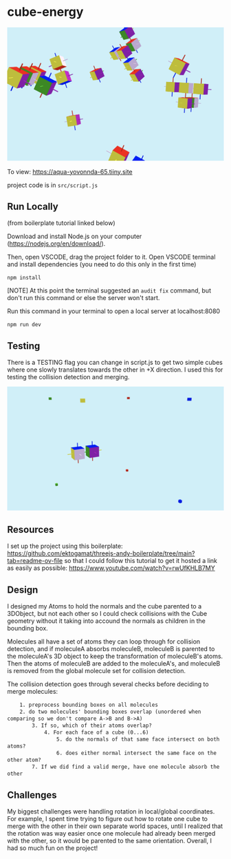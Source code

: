 # cube-energy

![cover](https://raw.githubusercontent.com/montanafowler/cube-energy/main/cover.png)

To view: https://aqua-yovonnda-65.tiiny.site

project code is in `src/script.js`

## Run Locally

(from boilerplate tutorial linked below)

Download and install Node.js on your computer (https://nodejs.org/en/download/).

Then, open VSCODE, drag the project folder to it. Open VSCODE terminal and install dependencies (you need to do this only in the first time)
```
npm install
```

[NOTE] At this point the terminal suggested an `audit fix` command, but don't run this command or else the server won't start.

Run this command in your terminal to open a local server at localhost:8080
```
npm run dev
```

## Testing

There is a TESTING flag you can change in script.js to get two simple cubes where one slowly translates towards the other in +X direction. I used this for testing the collision detection and merging.

![testing](https://raw.githubusercontent.com/montanafowler/cube-energy/main/testing-image.png)

## Resources

I set up the project using this boilerplate: https://github.com/ektogamat/threejs-andy-boilerplate/tree/main?tab=readme-ov-file
so that I could follow this tutorial to get it hosted a link as easily as possible: https://www.youtube.com/watch?v=rwUfKHLB7MY

## Design

I designed my Atoms to hold the normals and the cube parented to a 3DObject, but not each other so I could check collisions with the Cube geometry without it taking into accound the normals as children in the bounding box.

Molecules all have a set of atoms they can loop through for collision detection, and if moleculeA absorbs moleculeB, moleculeB is parented to the moleculeA's 3D object to keep the transformation of moleculeB's atoms.  Then the atoms of moleculeB are added to the moleculeA's, and moleculeB is removed from the global molecule set for collision detection.

The collision detection goes through several checks before deciding to merge molecules:
```
	1. preprocess bounding boxes on all molecules
	2. do two molecules' bounding boxes overlap (unordered when comparing so we don't compare A->B and B->A)
		3. If so, which of their atoms overlap?
			4. For each face of a cube (0...6)
				5. do the normals of that same face intersect on both atoms?
				6. does either normal intersect the same face on the other atom?
		7. If we did find a valid merge, have one molecule absorb the other
```

## Challenges

My biggest challenges were handling rotation in local/global coordinates. For example, I spent time trying to figure out how to rotate one cube to merge with the other in their own separate world spaces, until I realized that the rotation was way easier once one molecule had already been merged with the other, so it would be parented to the same orientation. Overall, I had so much fun on the project!
